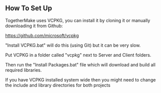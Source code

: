 ## How To Set Up
TogetherMake uses VCPKG, you can install it by cloning it or manually downloading it from Github:

https://github.com/microsoft/vcpkg

"Install VCPKG.bat" will do this (using Git) but it can be very slow.

Put VCPKG in a folder called "vcpkg" next to Server and Client folders.

Then run the "Install Packages.bat" file which will download and build all required libraries.

If you have VCPKG installed system wide then you might need to change the include and library directories for both projects